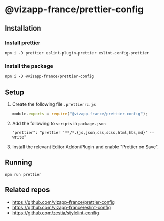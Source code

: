 # @vizapp-france/prettier-config

## Installation

### Install prettier

```
npm i -D prettier eslint-plugin-prettier eslint-config-prettier
```

### Install the package

```
npm i -D @vizapp-france/prettier-config
```

## Setup

1. Create the following file `.prettierrc.js`

   ```javascript
   module.exports = require("@vizapp-france/prettier-config");
   ```

2. Add the following to `scripts` in `package.json`

   ```
   "prettier": "prettier '**/*.{js,json,css,scss,html,hbs,md}' --write"
   ```

3. Install the relevant Editor Addon/Plugin and enable "Prettier on Save".

## Running

```
npm run prettier
```

## Related repos

- https://github.com/vizapp-france/prettier-config
- https://github.com/vizapp-france/eslint-config
- https://github.com/zestia/stylelint-config
